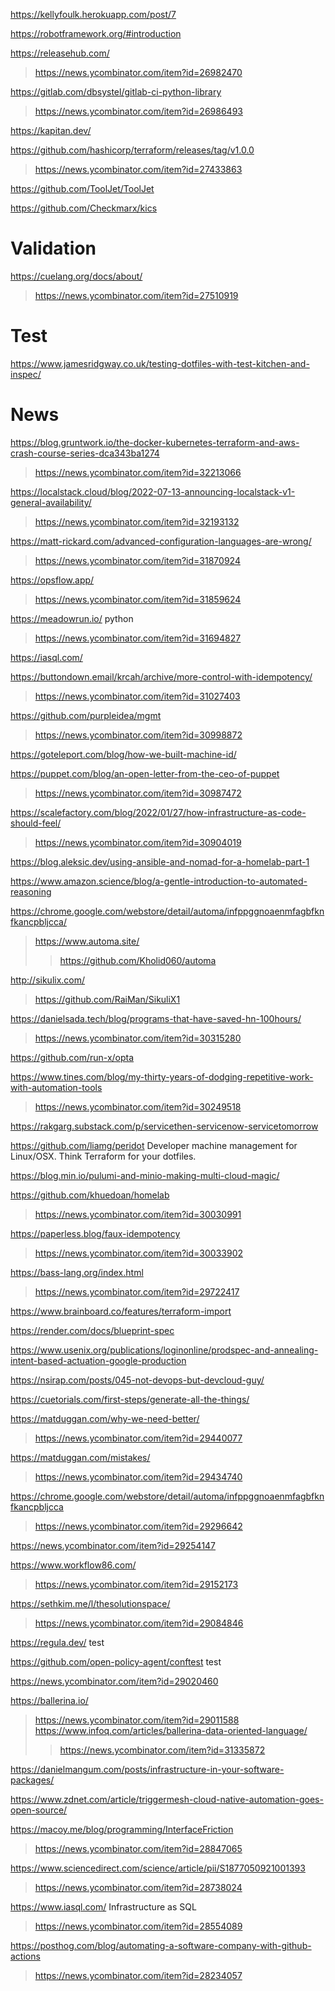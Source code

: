 https://kellyfoulk.herokuapp.com/post/7

https://robotframework.org/#introduction

https://releasehub.com/
> https://news.ycombinator.com/item?id=26982470

https://gitlab.com/dbsystel/gitlab-ci-python-library
> https://news.ycombinator.com/item?id=26986493

https://kapitan.dev/

https://github.com/hashicorp/terraform/releases/tag/v1.0.0
> https://news.ycombinator.com/item?id=27433863

https://github.com/ToolJet/ToolJet

https://github.com/Checkmarx/kics

# Validation
https://cuelang.org/docs/about/
> https://news.ycombinator.com/item?id=27510919

# Test
https://www.jamesridgway.co.uk/testing-dotfiles-with-test-kitchen-and-inspec/

# News
https://blog.gruntwork.io/the-docker-kubernetes-terraform-and-aws-crash-course-series-dca343ba1274
> https://news.ycombinator.com/item?id=32213066

https://localstack.cloud/blog/2022-07-13-announcing-localstack-v1-general-availability/
> https://news.ycombinator.com/item?id=32193132

https://matt-rickard.com/advanced-configuration-languages-are-wrong/
> https://news.ycombinator.com/item?id=31870924

https://opsflow.app/
> https://news.ycombinator.com/item?id=31859624

https://meadowrun.io/ python
> https://news.ycombinator.com/item?id=31694827

https://iasql.com/

https://buttondown.email/krcah/archive/more-control-with-idempotency/
> https://news.ycombinator.com/item?id=31027403

https://github.com/purpleidea/mgmt
> https://news.ycombinator.com/item?id=30998872

https://goteleport.com/blog/how-we-built-machine-id/

https://puppet.com/blog/an-open-letter-from-the-ceo-of-puppet
> https://news.ycombinator.com/item?id=30987472

https://scalefactory.com/blog/2022/01/27/how-infrastructure-as-code-should-feel/
> https://news.ycombinator.com/item?id=30904019

https://blog.aleksic.dev/using-ansible-and-nomad-for-a-homelab-part-1

https://www.amazon.science/blog/a-gentle-introduction-to-automated-reasoning

https://chrome.google.com/webstore/detail/automa/infppggnoaenmfagbfknfkancpbljcca/
> https://www.automa.site/
> > https://github.com/Kholid060/automa

http://sikulix.com/
> https://github.com/RaiMan/SikuliX1

https://danielsada.tech/blog/programs-that-have-saved-hn-100hours/
> https://news.ycombinator.com/item?id=30315280

https://github.com/run-x/opta
>

https://www.tines.com/blog/my-thirty-years-of-dodging-repetitive-work-with-automation-tools
> https://news.ycombinator.com/item?id=30249518

https://rakgarg.substack.com/p/servicethen-servicenow-servicetomorrow

https://github.com/liamg/peridot Developer machine management for Linux/OSX. Think Terraform for your dotfiles.

https://blog.min.io/pulumi-and-minio-making-multi-cloud-magic/

https://github.com/khuedoan/homelab
> https://news.ycombinator.com/item?id=30030991

https://paperless.blog/faux-idempotency
> https://news.ycombinator.com/item?id=30033902

https://bass-lang.org/index.html
> https://news.ycombinator.com/item?id=29722417

https://www.brainboard.co/features/terraform-import

https://render.com/docs/blueprint-spec

https://www.usenix.org/publications/loginonline/prodspec-and-annealing-intent-based-actuation-google-production

https://nsirap.com/posts/045-not-devops-but-devcloud-guy/

https://cuetorials.com/first-steps/generate-all-the-things/

https://matduggan.com/why-we-need-better/
> https://news.ycombinator.com/item?id=29440077

https://matduggan.com/mistakes/
> https://news.ycombinator.com/item?id=29434740

https://chrome.google.com/webstore/detail/automa/infppggnoaenmfagbfknfkancpbljcca
> https://news.ycombinator.com/item?id=29296642

https://news.ycombinator.com/item?id=29254147

https://www.workflow86.com/
> https://news.ycombinator.com/item?id=29152173

https://sethkim.me/l/thesolutionspace/
> https://news.ycombinator.com/item?id=29084846

https://regula.dev/ test

https://github.com/open-policy-agent/conftest test

https://news.ycombinator.com/item?id=29020460

https://ballerina.io/
> https://news.ycombinator.com/item?id=29011588
> https://www.infoq.com/articles/ballerina-data-oriented-language/
> > https://news.ycombinator.com/item?id=31335872

https://danielmangum.com/posts/infrastructure-in-your-software-packages/

https://www.zdnet.com/article/triggermesh-cloud-native-automation-goes-open-source/

https://macoy.me/blog/programming/InterfaceFriction
> https://news.ycombinator.com/item?id=28847065

https://www.sciencedirect.com/science/article/pii/S1877050921001393
> https://news.ycombinator.com/item?id=28738024

https://www.iasql.com/ Infrastructure as SQL
> https://news.ycombinator.com/item?id=28554089

https://posthog.com/blog/automating-a-software-company-with-github-actions
> https://news.ycombinator.com/item?id=28234057